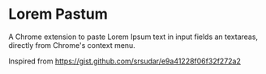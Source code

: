 # Lorem Pastum

A Chrome extension to paste Lorem Ipsum text in input fields an textareas, directly from Chrome's context menu.

Inspired from https://gist.github.com/srsudar/e9a41228f06f32f272a2